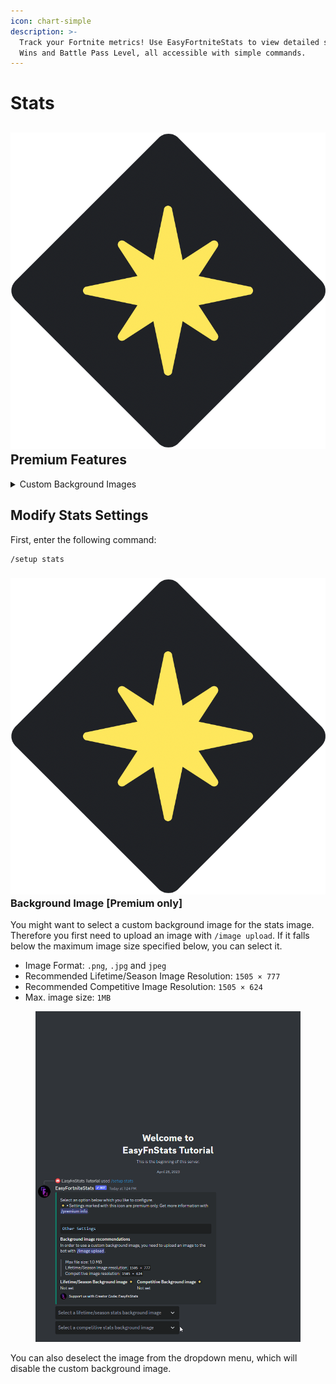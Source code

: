 ```yaml
---
icon: chart-simple
description: >-
  Track your Fortnite metrics! Use EasyFortniteStats to view detailed stats like
  Wins and Battle Pass Level, all accessible with simple commands.
---
```


# Stats

## <img src="../.gitbook/assets/premium.png" alt="" data-size="line"> Premium Features

<details>

<summary>Custom Background Images</summary>

Set custom background images for Stats visuals to give your server a unique look.

</details>

## Modify Stats Settings

First, enter the following command:

```
/setup stats
```

### <img src="../.gitbook/assets/premium.png" alt="" data-size="line"> Background Image \[Premium only]

You might want to select a custom background image for the stats image. Therefore you first need to upload an image with `/image upload`. If it falls below the maximum image size specified below, you can select it.&#x20;

* Image Format: `.png`, `.jpg` and `jpeg`
* Recommended Lifetime/Season Image Resolution: `1505 × 777`
* Recommended Competitive Image Resolution: `1505 × 624`
* Max. image size: `1MB`

<figure><img src="../.gitbook/assets/stats-background.gif" alt=""><figcaption></figcaption></figure>

You can also deselect the image from the dropdown menu, which will disable the custom background image.
